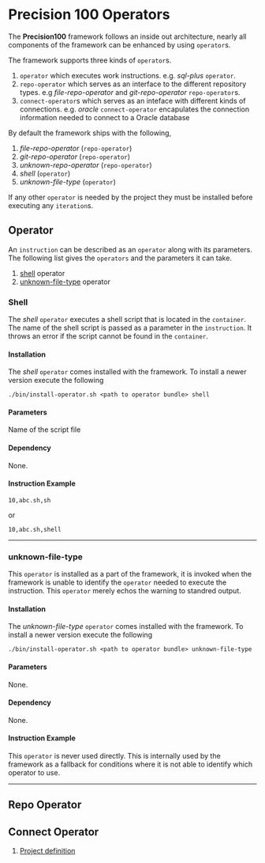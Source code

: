 # Precision 100 Operators
The **Precision100** framework follows an inside out architecture, nearly all components of the framework can be enhanced by using `operator`s.

The framework supports three kinds of `operator`s. 
1. `operator` which executes work instructions. e.g. *sql-plus* `operator`. 
2. `repo-operator` which serves as an interface to the different repository types. e.g *file-repo-operator* and *git-repo-operator* `repo-operator`s.
3. `connect-operator`s which serves as an inteface with different kinds of connections. e.g. *oracle* `connect-operator` encapulates the connection information needed to connect to a Oracle database

By default the framework ships with the following,
1. *file-repo-operator* (`repo-operator`)
2. *git-repo-operator* (`repo-operator`)
3. *unknown-repo-operator* (`repo-operator`)
4. *shell* (`operator`)
5. *unknown-file-type* (`operator`)

If any other `operator` is needed by the project they must be installed before executing any `iteration`s.

## Operator
An `instruction` can be described as an `operator` along with its parameters. The following list gives the `operators` and the parameters it can take.

1. [shell](#shell) operator
2. [unknown-file-type](#unknown-file-type) operator

### Shell
The *shell* `operator` executes a shell script that is located in the `container`. The name of the shell script is passed as a parameter in the `instruction`. It throws an error if the script cannot be found in the `container`.

#### Installation
The *shell* `operator` comes installed with the framework. To install a newer version execute the following
```
./bin/install-operator.sh <path to operator bundle> shell
```
#### Parameters
Name of the script file

#### Dependency
None.

#### Instruction Example
```
10,abc.sh,sh
```
or
```
10,abc.sh,shell
```

---

### unknown-file-type
This `operator` is installed as a part of the framework, it is invoked when the framework is unable to identify the `operator` needed to execute the instruction. This `operator` merely echos the warning to standred output.

#### Installation
The *unknown-file-type* `operator` comes installed with the framework. To install a newer version execute the following
```
./bin/install-operator.sh <path to operator bundle> unknown-file-type
```

#### Parameters
None.

#### Dependency
None.

#### Instruction Example
This `operator` is never used directly. This is internally used by the framework as a fallback for conditions where it is not able to identify which operator to use.

---

## Repo Operator


## Connect Operator

1. [Project definition](#project-definition)
